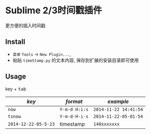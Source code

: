 Sublime 2/3时间戳插件
=========

更方便的插入时间戳


## Install

- `菜单` `Tools` -> `New Plugin...`,
- 粘贴 `timeStamp.py` 的文本内容, 保存到扩展的安装目录即可使用


## Usage

key + <kbd>tab</kbd>

| *key*  | *format* | *example* |
| ------  | -------- |  -------- |
| `now` | `Y-m-d H:i:s` | `2014-11-22 14:41:54` | 
| `tsnow` | `Y-m-d-H-i-s` | `2014-11-22-05-01-54` |
| `2014-12-22-05-5-23` | timestamp | `140xxxxxxx` |

